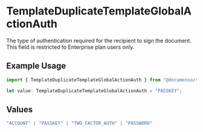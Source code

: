 # TemplateDuplicateTemplateGlobalActionAuth

The type of authentication required for the recipient to sign the document. This field is restricted to Enterprise plan users only.

## Example Usage

```typescript
import { TemplateDuplicateTemplateGlobalActionAuth } from "@documenso/sdk-typescript/models/operations";

let value: TemplateDuplicateTemplateGlobalActionAuth = "PASSKEY";
```

## Values

```typescript
"ACCOUNT" | "PASSKEY" | "TWO_FACTOR_AUTH" | "PASSWORD"
```